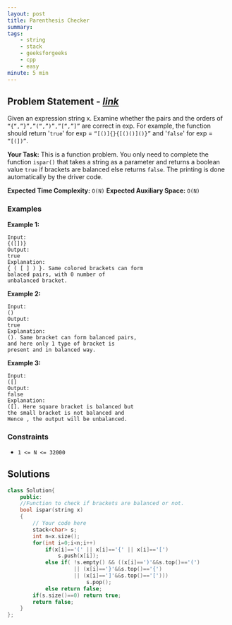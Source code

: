 ```yaml
---
layout: post
title: Parenthesis Checker   
summary:
tags:
    - string
    - stack
    - geeksforgeeks
    - cpp
    - easy
minute: 5 min
---
```


## Problem Statement - [*link*](https://practice.geeksforgeeks.org/problems/parenthesis-checker2744/1#)  

Given an expression string x. Examine whether the pairs and the orders of `“{“,”}”,”(“,”)”,”[“,”]”` are correct in exp.
For example, the function should return '`true`' for exp = `“[()]{}{[()()]()}”` and '`false`' for exp = `“[(])”`.

**Your Task:** 
This is a function problem. You only need to complete the function `ispar()` that takes a string as a parameter and returns a boolean value `true` if brackets are balanced else returns `false`. The printing is done automatically by the driver code.


**Expected Time Complexity:** `O(N)` 
**Expected Auxiliary Space:** `O(N)`

### Examples

**Example 1:**   
```
Input:
{([])}
Output: 
true
Explanation: 
{ ( [ ] ) }. Same colored brackets can form 
balaced pairs, with 0 number of 
unbalanced bracket.
```

**Example 2:**   
```
Input: 
()
Output: 
true
Explanation: 
(). Same bracket can form balanced pairs, 
and here only 1 type of bracket is 
present and in balanced way.
```

**Example 3:**   
```
Input: 
([]
Output: 
false
Explanation: 
([]. Here square bracket is balanced but 
the small bracket is not balanced and 
Hence , the output will be unbalanced.
```

### Constraints

+ `1 <= N <= 32000`

## Solutions

```cpp
class Solution{
    public:
    //Function to check if brackets are balanced or not.
    bool ispar(string x)
    {
        // Your code here
        stack<char> s;
        int n=x.size();
        for(int i=0;i<n;i++)
            if(x[i]=='(' || x[i]=='{' || x[i]=='[')
                s.push(x[i]);
            else if( !s.empty() && ((x[i]==')'&&s.top()=='(')
                     || (x[i]=='}'&&s.top()=='{') 
                     || (x[i]==']'&&s.top()=='[')))
                         s.pop();
            else return false;
        if(s.size()==0) return true;
        return false;                     
    }
};
```

